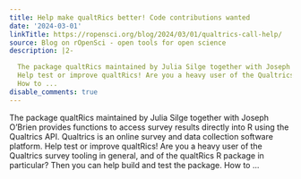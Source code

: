 ```yaml
---
title: Help make qualtRics better! Code contributions wanted
date: '2024-03-01'
linkTitle: https://ropensci.org/blog/2024/03/01/qualtrics-call-help/
source: Blog on rOpenSci - open tools for open science
description: |2-

  The package qualtRics maintained by Julia Silge together with Joseph O’Brien provides functions to access survey results directly into R using the Qualtrics API. Qualtrics is an online survey and data collection software platform.
  Help test or improve qualtRics! Are you a heavy user of the Qualtrics survey tooling in general, and of the qualtRics R package in particular? Then you can help build and test the package.
  How to ...
disable_comments: true
---
```


The package qualtRics maintained by Julia Silge together with Joseph O’Brien provides functions to access survey results directly into R using the Qualtrics API. Qualtrics is an online survey and data collection software platform.
Help test or improve qualtRics! Are you a heavy user of the Qualtrics survey tooling in general, and of the qualtRics R package in particular? Then you can help build and test the package.
How to ...